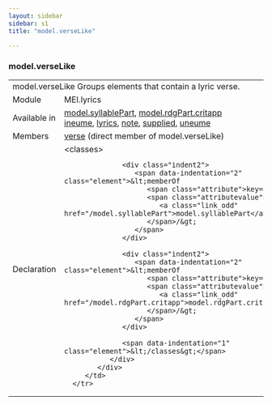 ```yaml
---
layout: sidebar
sidebar: s1
title: "model.verseLike"

---
```


<div class="classSpec model">
   <h3 id="model.verseLike">model.verseLike</h3>
   <table class="wovenodd">
      <tr>
         <td colspan="2" class="wovenodd-col2">
            <span class="label">model.verseLike</span> Groups elements that contain a lyric verse.
         </td>
      </tr>
      <tr>
         <td class="wovenodd-col1">
            <span class="label" lang="en">Module</span>
         </td>
         <td class="wovenodd-col2">MEI.lyrics</td>
      </tr>
      <tr>
         <td class="wovenodd-col1">
            <span class="label" lang="en">Available in</span>
         </td>
         <td class="wovenodd-col2">
            <div class="parent">
               <div>
                  <a class="link_odd_classSpec" href="/v3/model.syllablePart">model.syllablePart</a>, 
                  <a class="link_odd_classSpec" href="/v3/model.rdgPart.critapp">model.rdgPart.critapp</a>
               </div>
               <div>
                  <a class="link_odd_elementSpec" href="/v3/ineume">ineume</a>, 
                  <a class="link_odd_elementSpec" href="/v3/lyrics">lyrics</a>, 
                  <a class="link_odd_elementSpec" href="/v3/note">note</a>, 
                  <a class="link_odd_elementSpec" href="/v3/supplied">supplied</a>, 
                  <a class="link_odd_elementSpec" href="/v3/uneume">uneume</a>
               </div>
            </div>
         </td>
      </tr>
      <tr>
         <td class="wovenodd-col1">
            <span class="label" lang="en">Members</span>
         </td>
         <td class="wovenodd-col2">
            <div class="parent">
               <div>
                  <a class="link_odd_elementSpec" href="/v3/verse">verse</a> (direct member of model.verseLike)
               </div>
            </div>
         </td>
      </tr>
      <tr>
         <td class="wovenodd-col1">
            <span class="label" lang="en">Declaration</span>
         </td>
         <td class="wovenodd-col2">
            <div xml:space="preserve" class="pre">
               <div class="indent1">
                  <span data-indentation="1" class="element">&lt;classes&gt;</span>
                  
                  <div class="indent2">
                     <span data-indentation="2" class="element">&lt;memberOf 
                        <span class="attribute">key=</span>
                        <span class="attributevalue">"
                           <a class="link_odd" href="/model.syllablePart">model.syllablePart</a>"
                        </span>/&gt;
                     </span>
                  </div>
                  
                  <div class="indent2">
                     <span data-indentation="2" class="element">&lt;memberOf 
                        <span class="attribute">key=</span>
                        <span class="attributevalue">"
                           <a class="link_odd" href="/model.rdgPart.critapp">model.rdgPart.critapp</a>"
                        </span>/&gt;
                     </span>
                  </div>
                  
                  <span data-indentation="1" class="element">&lt;/classes&gt;</span>
               </div>
            </div>
         </td>
      </tr>
   </table>
</div>